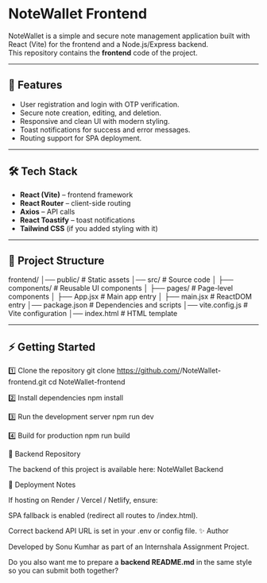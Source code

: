 # NoteWallet Frontend

NoteWallet is a simple and secure note management application built with React (Vite) for the frontend and a Node.js/Express backend.  
This repository contains the **frontend** code of the project.

---

## 🚀 Features
- User registration and login with OTP verification.
- Secure note creation, editing, and deletion.
- Responsive and clean UI with modern styling.
- Toast notifications for success and error messages.
- Routing support for SPA deployment.

---

## 🛠️ Tech Stack
- **React (Vite)** – frontend framework
- **React Router** – client-side routing
- **Axios** – API calls
- **React Toastify** – toast notifications
- **Tailwind CSS** (if you added styling with it)

---

## 📂 Project Structure
frontend/
│── public/ # Static assets
│── src/ # Source code
│ ├── components/ # Reusable UI components
│ ├── pages/ # Page-level components
│ ├── App.jsx # Main app entry
│ ├── main.jsx # ReactDOM entry
│── package.json # Dependencies and scripts
│── vite.config.js # Vite configuration
│── index.html # HTML template


---

## ⚡ Getting Started

1️⃣ Clone the repository
git clone https://github.com/<your-username>/NoteWallet-frontend.git
cd NoteWallet-frontend

2️⃣ Install dependencies
npm install

3️⃣ Run the development server
npm run dev

4️⃣ Build for production
npm run build

🔗 Backend Repository

The backend of this project is available here: NoteWallet Backend

📌 Deployment Notes

If hosting on Render / Vercel / Netlify, ensure:

SPA fallback is enabled (redirect all routes to /index.html).

Correct backend API URL is set in your .env or config file.
✨ Author

Developed by Sonu Kumhar as part of an Internshala Assignment Project.


Do you also want me to prepare a **backend README.md** in the same style so you can submit both together?
